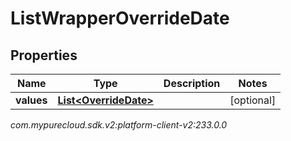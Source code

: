 # ListWrapperOverrideDate


## Properties

| Name | Type | Description | Notes |
| ------------ | ------------- | ------------- | ------------- |
| **values** | [**List&lt;OverrideDate&gt;**](OverrideDate) |  |  [optional] |




_com.mypurecloud.sdk.v2:platform-client-v2:233.0.0_
